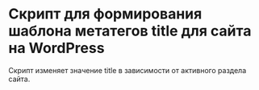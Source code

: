 # Скрипт для формирования шаблона метатегов title для сайта на WordPress 

Скрипт изменяет значение title в зависимости от активного раздела сайта.

